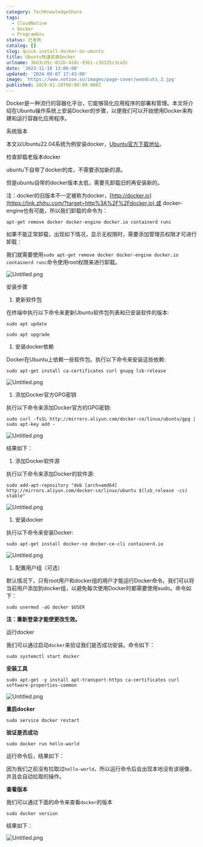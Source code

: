 ```yaml
---
category: TechKnowledgeShare
tags:
  - CloudNative
  - Docker
  - ProgramEnv
status: 已发布
catalog: []
slug: quick-install-docker-on-ubuntu
title: Ubuntu快速安装Docker
urlname: 3bd3cd5c-012b-418c-93b1-c3d325c3ca3c
date: '2023-11-18 13:06:00'
updated: '2024-09-07 17:43:00'
image: 'https://www.notion.so/images/page-cover/woodcuts_3.jpg'
published: 2020-01-18T08:00:00.000Z
---
```


Docker是一种流行的容器化平台，它能够简化应用程序的部署和管理。本文将介绍在Ubuntu操作系统上安装Docker的步骤，以便我们可以开始使用Docker来构建和运行容器化应用程序。


系统版本


本文以Ubuntu22.04系统为例安装docker，[Ubuntu官方下载地址](https://link.zhihu.com/?target=https%3A%2F%2Fubuntu.com%2Fdownload)。


检查卸载老版本docker


ubuntu下自带了docker的库，不需要添加新的源。


但是ubuntu自带的docker版本太低，需要先卸载旧的再安装新的。


注：docker的旧版本不一定被称为docker，[http://docker.io](https://link.zhihu.com/?target=http%3A%2F%2Fdocker.io) 或 docker-engine也有可能，所以我们卸载的命令为：


`apt-get remove docker docker-engine docker.io containerd runc`


如果不能正常卸载，出现如下情况，显示无权限时，需要添加管理员权限才可进行卸载：


我们就需要使用`sudo apt-get remove docker docker-engine docker.io containerd runc`命令使用root权限来进行卸载。


![Untitled.png](https://prod-files-secure.s3.us-west-2.amazonaws.com/5d24fe63-e567-4804-86f9-9fdc62e13082/39952d0f-7851-4550-b715-72a33876c773/Untitled.png?X-Amz-Algorithm=AWS4-HMAC-SHA256&X-Amz-Content-Sha256=UNSIGNED-PAYLOAD&X-Amz-Credential=ASIAZI2LB466YIIO3POO%2F20250302%2Fus-west-2%2Fs3%2Faws4_request&X-Amz-Date=20250302T213300Z&X-Amz-Expires=3600&X-Amz-Security-Token=IQoJb3JpZ2luX2VjEIn%2F%2F%2F%2F%2F%2F%2F%2F%2F%2FwEaCXVzLXdlc3QtMiJIMEYCIQCPDRIfcDxJVo4B8ypmMPu59k%2Bnce3XpBpyh7B%2FISfEQQIhAPiTF6iMJ46s2B123kyb8wUVZAuoLxDAGWN4S6CKcSleKogECML%2F%2F%2F%2F%2F%2F%2F%2F%2F%2FwEQABoMNjM3NDIzMTgzODA1IgwWskPuE5okwiBpgtMq3ANZ3L9XYWdkn1LUzsV3PO8yqahvWxww0H0m%2B%2FycH%2Bf532fkoAtvi7g0Rq7FY%2B8JzND%2FOLqOnNCh6%2BH8WG7h3JxFxjT5cwKfqGQYcVW1wqaf6xU1qPWUOd%2BdVkMSEOxREOfqSNxCbpvU0FdqDAZ6ul6t1G4yHPWv6kL3ILU%2B%2BuKDrUjocl4tyTd7Bh9O7l0EfcoHQdBXQXKBZ%2FG0JtDdHKV9ldxUw1hNV%2FhqefLhwk5yBmf5wKPxbIq6ktUcCP%2BnqYnp6f6C%2BTtYcTFlYfDM0%2BTWFmVXwrztBODSXvxmGYb9f1xC6gn%2FwyBkWK8Gwbqgzs504pfgdYJyLYXaphKgpbXzYsVp5K7nracz2CvSm8fFGfmUaDd3wkTd0inqt7v7TMQXHnNV6lGrzw6KgDCqFYTcsZCk0i%2FyYDQdl1GicORaQ%2FHzaqnqB2bLW4J1C2LlpRVgZxOKBcPfgfBPL8P8LOtV0Lvv4J0d89E7jGHjGvdSMuAj4VWLrPwSYrrtd2gd%2BuU68c%2BcCj2FGacioljyAm6X1%2F70%2BS2TOOyMWpOS0Dxzum%2FsnMY93xNios6q00%2BCKTMSkTqM0xpdlfIqocPPLCGie7pyx154rK6ePMv89rrwqN5Y1QEUgU%2FUjXFg0DCinZK%2BBjqkAar27ffw715xIkQk28CTUD8zvcgERJBXB3pvkILELV1mrcJA4LQ2CyToRUjqNSLKjHSWeWKG%2BbCH0i1IOvZEVMdYwRS4mtrUYd84l3GqNp3k4lsr%2BBt8nOh8pRiV1y%2FLlrDFU2vAUnc2SmfovgWhH75Yb13hSkcr7ADniOhsHK196kF21G4rPcBy87cf6GynnY93vJW8zEXUziDufICBX0nMhQLM&X-Amz-Signature=d45010ed25f3bf134d5e3b95810fd979823b76b2791b38b6e0a6badc076d2f3b&X-Amz-SignedHeaders=host&x-id=GetObject)


安装步骤

1. 更新软件包

在终端中执行以下命令来更新Ubuntu软件包列表和已安装软件的版本:


`sudo apt update`


`sudo apt upgrade`

1. 安装docker依赖

Docker在Ubuntu上依赖一些软件包。执行以下命令来安装这些依赖:


`sudo apt-get install ca-certificates curl gnupg lsb-release`


![Untitled.png](https://prod-files-secure.s3.us-west-2.amazonaws.com/5d24fe63-e567-4804-86f9-9fdc62e13082/b5a549a8-6621-4824-a151-93e8b0592f14/Untitled.png?X-Amz-Algorithm=AWS4-HMAC-SHA256&X-Amz-Content-Sha256=UNSIGNED-PAYLOAD&X-Amz-Credential=ASIAZI2LB466YIIO3POO%2F20250302%2Fus-west-2%2Fs3%2Faws4_request&X-Amz-Date=20250302T213300Z&X-Amz-Expires=3600&X-Amz-Security-Token=IQoJb3JpZ2luX2VjEIn%2F%2F%2F%2F%2F%2F%2F%2F%2F%2FwEaCXVzLXdlc3QtMiJIMEYCIQCPDRIfcDxJVo4B8ypmMPu59k%2Bnce3XpBpyh7B%2FISfEQQIhAPiTF6iMJ46s2B123kyb8wUVZAuoLxDAGWN4S6CKcSleKogECML%2F%2F%2F%2F%2F%2F%2F%2F%2F%2FwEQABoMNjM3NDIzMTgzODA1IgwWskPuE5okwiBpgtMq3ANZ3L9XYWdkn1LUzsV3PO8yqahvWxww0H0m%2B%2FycH%2Bf532fkoAtvi7g0Rq7FY%2B8JzND%2FOLqOnNCh6%2BH8WG7h3JxFxjT5cwKfqGQYcVW1wqaf6xU1qPWUOd%2BdVkMSEOxREOfqSNxCbpvU0FdqDAZ6ul6t1G4yHPWv6kL3ILU%2B%2BuKDrUjocl4tyTd7Bh9O7l0EfcoHQdBXQXKBZ%2FG0JtDdHKV9ldxUw1hNV%2FhqefLhwk5yBmf5wKPxbIq6ktUcCP%2BnqYnp6f6C%2BTtYcTFlYfDM0%2BTWFmVXwrztBODSXvxmGYb9f1xC6gn%2FwyBkWK8Gwbqgzs504pfgdYJyLYXaphKgpbXzYsVp5K7nracz2CvSm8fFGfmUaDd3wkTd0inqt7v7TMQXHnNV6lGrzw6KgDCqFYTcsZCk0i%2FyYDQdl1GicORaQ%2FHzaqnqB2bLW4J1C2LlpRVgZxOKBcPfgfBPL8P8LOtV0Lvv4J0d89E7jGHjGvdSMuAj4VWLrPwSYrrtd2gd%2BuU68c%2BcCj2FGacioljyAm6X1%2F70%2BS2TOOyMWpOS0Dxzum%2FsnMY93xNios6q00%2BCKTMSkTqM0xpdlfIqocPPLCGie7pyx154rK6ePMv89rrwqN5Y1QEUgU%2FUjXFg0DCinZK%2BBjqkAar27ffw715xIkQk28CTUD8zvcgERJBXB3pvkILELV1mrcJA4LQ2CyToRUjqNSLKjHSWeWKG%2BbCH0i1IOvZEVMdYwRS4mtrUYd84l3GqNp3k4lsr%2BBt8nOh8pRiV1y%2FLlrDFU2vAUnc2SmfovgWhH75Yb13hSkcr7ADniOhsHK196kF21G4rPcBy87cf6GynnY93vJW8zEXUziDufICBX0nMhQLM&X-Amz-Signature=672099ef21319acdc55c7612772e77c7d6d19040ed3b2f979e2aad8d398a9170&X-Amz-SignedHeaders=host&x-id=GetObject)

1. 添加Docker官方GPG密钥

执行以下命令来添加Docker官方的GPG密钥:


`sudo curl -fsSL http://mirrors.aliyun.com/docker-ce/linux/ubuntu/gpg | sudo apt-key add -`


![Untitled.png](https://prod-files-secure.s3.us-west-2.amazonaws.com/5d24fe63-e567-4804-86f9-9fdc62e13082/98014b5e-f5b7-4b16-804e-ab6917971bd3/Untitled.png?X-Amz-Algorithm=AWS4-HMAC-SHA256&X-Amz-Content-Sha256=UNSIGNED-PAYLOAD&X-Amz-Credential=ASIAZI2LB466YIIO3POO%2F20250302%2Fus-west-2%2Fs3%2Faws4_request&X-Amz-Date=20250302T213300Z&X-Amz-Expires=3600&X-Amz-Security-Token=IQoJb3JpZ2luX2VjEIn%2F%2F%2F%2F%2F%2F%2F%2F%2F%2FwEaCXVzLXdlc3QtMiJIMEYCIQCPDRIfcDxJVo4B8ypmMPu59k%2Bnce3XpBpyh7B%2FISfEQQIhAPiTF6iMJ46s2B123kyb8wUVZAuoLxDAGWN4S6CKcSleKogECML%2F%2F%2F%2F%2F%2F%2F%2F%2F%2FwEQABoMNjM3NDIzMTgzODA1IgwWskPuE5okwiBpgtMq3ANZ3L9XYWdkn1LUzsV3PO8yqahvWxww0H0m%2B%2FycH%2Bf532fkoAtvi7g0Rq7FY%2B8JzND%2FOLqOnNCh6%2BH8WG7h3JxFxjT5cwKfqGQYcVW1wqaf6xU1qPWUOd%2BdVkMSEOxREOfqSNxCbpvU0FdqDAZ6ul6t1G4yHPWv6kL3ILU%2B%2BuKDrUjocl4tyTd7Bh9O7l0EfcoHQdBXQXKBZ%2FG0JtDdHKV9ldxUw1hNV%2FhqefLhwk5yBmf5wKPxbIq6ktUcCP%2BnqYnp6f6C%2BTtYcTFlYfDM0%2BTWFmVXwrztBODSXvxmGYb9f1xC6gn%2FwyBkWK8Gwbqgzs504pfgdYJyLYXaphKgpbXzYsVp5K7nracz2CvSm8fFGfmUaDd3wkTd0inqt7v7TMQXHnNV6lGrzw6KgDCqFYTcsZCk0i%2FyYDQdl1GicORaQ%2FHzaqnqB2bLW4J1C2LlpRVgZxOKBcPfgfBPL8P8LOtV0Lvv4J0d89E7jGHjGvdSMuAj4VWLrPwSYrrtd2gd%2BuU68c%2BcCj2FGacioljyAm6X1%2F70%2BS2TOOyMWpOS0Dxzum%2FsnMY93xNios6q00%2BCKTMSkTqM0xpdlfIqocPPLCGie7pyx154rK6ePMv89rrwqN5Y1QEUgU%2FUjXFg0DCinZK%2BBjqkAar27ffw715xIkQk28CTUD8zvcgERJBXB3pvkILELV1mrcJA4LQ2CyToRUjqNSLKjHSWeWKG%2BbCH0i1IOvZEVMdYwRS4mtrUYd84l3GqNp3k4lsr%2BBt8nOh8pRiV1y%2FLlrDFU2vAUnc2SmfovgWhH75Yb13hSkcr7ADniOhsHK196kF21G4rPcBy87cf6GynnY93vJW8zEXUziDufICBX0nMhQLM&X-Amz-Signature=b87078881f69012b46a06a1f8d65f530215f51b4a13def2677e619bfdfe1aa88&X-Amz-SignedHeaders=host&x-id=GetObject)


结果如下：

1. 添加Docker软件源

执行以下命令来添加Docker的软件源:


`sudo add-apt-repository "deb [arch=amd64] http://mirrors.aliyun.com/docker-ce/linux/ubuntu $(lsb_release -cs) stable"`


![Untitled.png](https://prod-files-secure.s3.us-west-2.amazonaws.com/5d24fe63-e567-4804-86f9-9fdc62e13082/7fc5bdbe-9d4c-48b8-ba03-3309380f47ba/Untitled.png?X-Amz-Algorithm=AWS4-HMAC-SHA256&X-Amz-Content-Sha256=UNSIGNED-PAYLOAD&X-Amz-Credential=ASIAZI2LB466YIIO3POO%2F20250302%2Fus-west-2%2Fs3%2Faws4_request&X-Amz-Date=20250302T213300Z&X-Amz-Expires=3600&X-Amz-Security-Token=IQoJb3JpZ2luX2VjEIn%2F%2F%2F%2F%2F%2F%2F%2F%2F%2FwEaCXVzLXdlc3QtMiJIMEYCIQCPDRIfcDxJVo4B8ypmMPu59k%2Bnce3XpBpyh7B%2FISfEQQIhAPiTF6iMJ46s2B123kyb8wUVZAuoLxDAGWN4S6CKcSleKogECML%2F%2F%2F%2F%2F%2F%2F%2F%2F%2FwEQABoMNjM3NDIzMTgzODA1IgwWskPuE5okwiBpgtMq3ANZ3L9XYWdkn1LUzsV3PO8yqahvWxww0H0m%2B%2FycH%2Bf532fkoAtvi7g0Rq7FY%2B8JzND%2FOLqOnNCh6%2BH8WG7h3JxFxjT5cwKfqGQYcVW1wqaf6xU1qPWUOd%2BdVkMSEOxREOfqSNxCbpvU0FdqDAZ6ul6t1G4yHPWv6kL3ILU%2B%2BuKDrUjocl4tyTd7Bh9O7l0EfcoHQdBXQXKBZ%2FG0JtDdHKV9ldxUw1hNV%2FhqefLhwk5yBmf5wKPxbIq6ktUcCP%2BnqYnp6f6C%2BTtYcTFlYfDM0%2BTWFmVXwrztBODSXvxmGYb9f1xC6gn%2FwyBkWK8Gwbqgzs504pfgdYJyLYXaphKgpbXzYsVp5K7nracz2CvSm8fFGfmUaDd3wkTd0inqt7v7TMQXHnNV6lGrzw6KgDCqFYTcsZCk0i%2FyYDQdl1GicORaQ%2FHzaqnqB2bLW4J1C2LlpRVgZxOKBcPfgfBPL8P8LOtV0Lvv4J0d89E7jGHjGvdSMuAj4VWLrPwSYrrtd2gd%2BuU68c%2BcCj2FGacioljyAm6X1%2F70%2BS2TOOyMWpOS0Dxzum%2FsnMY93xNios6q00%2BCKTMSkTqM0xpdlfIqocPPLCGie7pyx154rK6ePMv89rrwqN5Y1QEUgU%2FUjXFg0DCinZK%2BBjqkAar27ffw715xIkQk28CTUD8zvcgERJBXB3pvkILELV1mrcJA4LQ2CyToRUjqNSLKjHSWeWKG%2BbCH0i1IOvZEVMdYwRS4mtrUYd84l3GqNp3k4lsr%2BBt8nOh8pRiV1y%2FLlrDFU2vAUnc2SmfovgWhH75Yb13hSkcr7ADniOhsHK196kF21G4rPcBy87cf6GynnY93vJW8zEXUziDufICBX0nMhQLM&X-Amz-Signature=564fd27fe0716c1eaa437083f26a9ce13dedb4a52747af06540e64e59031e367&X-Amz-SignedHeaders=host&x-id=GetObject)

1. 安装docker

执行以下命令来安装Docker:


`sudo apt-get install docker-ce docker-ce-cli containerd.io`


![Untitled.png](https://prod-files-secure.s3.us-west-2.amazonaws.com/5d24fe63-e567-4804-86f9-9fdc62e13082/d5ede442-ffc5-49c3-a76a-76559a797244/Untitled.png?X-Amz-Algorithm=AWS4-HMAC-SHA256&X-Amz-Content-Sha256=UNSIGNED-PAYLOAD&X-Amz-Credential=ASIAZI2LB466YIIO3POO%2F20250302%2Fus-west-2%2Fs3%2Faws4_request&X-Amz-Date=20250302T213300Z&X-Amz-Expires=3600&X-Amz-Security-Token=IQoJb3JpZ2luX2VjEIn%2F%2F%2F%2F%2F%2F%2F%2F%2F%2FwEaCXVzLXdlc3QtMiJIMEYCIQCPDRIfcDxJVo4B8ypmMPu59k%2Bnce3XpBpyh7B%2FISfEQQIhAPiTF6iMJ46s2B123kyb8wUVZAuoLxDAGWN4S6CKcSleKogECML%2F%2F%2F%2F%2F%2F%2F%2F%2F%2FwEQABoMNjM3NDIzMTgzODA1IgwWskPuE5okwiBpgtMq3ANZ3L9XYWdkn1LUzsV3PO8yqahvWxww0H0m%2B%2FycH%2Bf532fkoAtvi7g0Rq7FY%2B8JzND%2FOLqOnNCh6%2BH8WG7h3JxFxjT5cwKfqGQYcVW1wqaf6xU1qPWUOd%2BdVkMSEOxREOfqSNxCbpvU0FdqDAZ6ul6t1G4yHPWv6kL3ILU%2B%2BuKDrUjocl4tyTd7Bh9O7l0EfcoHQdBXQXKBZ%2FG0JtDdHKV9ldxUw1hNV%2FhqefLhwk5yBmf5wKPxbIq6ktUcCP%2BnqYnp6f6C%2BTtYcTFlYfDM0%2BTWFmVXwrztBODSXvxmGYb9f1xC6gn%2FwyBkWK8Gwbqgzs504pfgdYJyLYXaphKgpbXzYsVp5K7nracz2CvSm8fFGfmUaDd3wkTd0inqt7v7TMQXHnNV6lGrzw6KgDCqFYTcsZCk0i%2FyYDQdl1GicORaQ%2FHzaqnqB2bLW4J1C2LlpRVgZxOKBcPfgfBPL8P8LOtV0Lvv4J0d89E7jGHjGvdSMuAj4VWLrPwSYrrtd2gd%2BuU68c%2BcCj2FGacioljyAm6X1%2F70%2BS2TOOyMWpOS0Dxzum%2FsnMY93xNios6q00%2BCKTMSkTqM0xpdlfIqocPPLCGie7pyx154rK6ePMv89rrwqN5Y1QEUgU%2FUjXFg0DCinZK%2BBjqkAar27ffw715xIkQk28CTUD8zvcgERJBXB3pvkILELV1mrcJA4LQ2CyToRUjqNSLKjHSWeWKG%2BbCH0i1IOvZEVMdYwRS4mtrUYd84l3GqNp3k4lsr%2BBt8nOh8pRiV1y%2FLlrDFU2vAUnc2SmfovgWhH75Yb13hSkcr7ADniOhsHK196kF21G4rPcBy87cf6GynnY93vJW8zEXUziDufICBX0nMhQLM&X-Amz-Signature=3c39843fc311416db61edfba55699e5ee98194ef25fbe9cd6aacbcef6dfaa475&X-Amz-SignedHeaders=host&x-id=GetObject)

1. 配置用户组（可选）

默认情况下，只有root用户和docker组的用户才能运行Docker命令。我们可以将当前用户添加到docker组，以避免每次使用Docker时都需要使用sudo。命令如下：


`sudo usermod -aG docker $USER`


**注：重新登录才能使更改生效。**


运行docker


我们可以通过启动`docker`来验证我们是否成功安装。命令如下：


`sudo systemctl start docker`


**安装工具**


`sudo apt-get -y install apt-transport-https ca-certificates curl software-properties-common`


![Untitled.png](https://prod-files-secure.s3.us-west-2.amazonaws.com/5d24fe63-e567-4804-86f9-9fdc62e13082/0c3615c1-94db-46f5-9743-68bb221a9964/Untitled.png?X-Amz-Algorithm=AWS4-HMAC-SHA256&X-Amz-Content-Sha256=UNSIGNED-PAYLOAD&X-Amz-Credential=ASIAZI2LB466YIIO3POO%2F20250302%2Fus-west-2%2Fs3%2Faws4_request&X-Amz-Date=20250302T213300Z&X-Amz-Expires=3600&X-Amz-Security-Token=IQoJb3JpZ2luX2VjEIn%2F%2F%2F%2F%2F%2F%2F%2F%2F%2FwEaCXVzLXdlc3QtMiJIMEYCIQCPDRIfcDxJVo4B8ypmMPu59k%2Bnce3XpBpyh7B%2FISfEQQIhAPiTF6iMJ46s2B123kyb8wUVZAuoLxDAGWN4S6CKcSleKogECML%2F%2F%2F%2F%2F%2F%2F%2F%2F%2FwEQABoMNjM3NDIzMTgzODA1IgwWskPuE5okwiBpgtMq3ANZ3L9XYWdkn1LUzsV3PO8yqahvWxww0H0m%2B%2FycH%2Bf532fkoAtvi7g0Rq7FY%2B8JzND%2FOLqOnNCh6%2BH8WG7h3JxFxjT5cwKfqGQYcVW1wqaf6xU1qPWUOd%2BdVkMSEOxREOfqSNxCbpvU0FdqDAZ6ul6t1G4yHPWv6kL3ILU%2B%2BuKDrUjocl4tyTd7Bh9O7l0EfcoHQdBXQXKBZ%2FG0JtDdHKV9ldxUw1hNV%2FhqefLhwk5yBmf5wKPxbIq6ktUcCP%2BnqYnp6f6C%2BTtYcTFlYfDM0%2BTWFmVXwrztBODSXvxmGYb9f1xC6gn%2FwyBkWK8Gwbqgzs504pfgdYJyLYXaphKgpbXzYsVp5K7nracz2CvSm8fFGfmUaDd3wkTd0inqt7v7TMQXHnNV6lGrzw6KgDCqFYTcsZCk0i%2FyYDQdl1GicORaQ%2FHzaqnqB2bLW4J1C2LlpRVgZxOKBcPfgfBPL8P8LOtV0Lvv4J0d89E7jGHjGvdSMuAj4VWLrPwSYrrtd2gd%2BuU68c%2BcCj2FGacioljyAm6X1%2F70%2BS2TOOyMWpOS0Dxzum%2FsnMY93xNios6q00%2BCKTMSkTqM0xpdlfIqocPPLCGie7pyx154rK6ePMv89rrwqN5Y1QEUgU%2FUjXFg0DCinZK%2BBjqkAar27ffw715xIkQk28CTUD8zvcgERJBXB3pvkILELV1mrcJA4LQ2CyToRUjqNSLKjHSWeWKG%2BbCH0i1IOvZEVMdYwRS4mtrUYd84l3GqNp3k4lsr%2BBt8nOh8pRiV1y%2FLlrDFU2vAUnc2SmfovgWhH75Yb13hSkcr7ADniOhsHK196kF21G4rPcBy87cf6GynnY93vJW8zEXUziDufICBX0nMhQLM&X-Amz-Signature=1a9614cc14a4e0854b4a61dff56997a561c87bf7d4b7a2a55b90801cc88558f5&X-Amz-SignedHeaders=host&x-id=GetObject)


**重启docker**


`sudo service docker restart`


**验证是否成功**


`sudo docker run hello-world`


运行命令后，结果如下：


因为我们之前没有拉取过`hello-world`，所以运行命令后会出现本地没有该镜像，并且会自动拉取的操作。


**查看版本**


我们可以通过下面的命令来查看`docker`的版本


`sudo docker version`


结果如下：


![Untitled.png](https://prod-files-secure.s3.us-west-2.amazonaws.com/5d24fe63-e567-4804-86f9-9fdc62e13082/efdb509a-3c1e-41a3-91ee-a1bd88793688/Untitled.png?X-Amz-Algorithm=AWS4-HMAC-SHA256&X-Amz-Content-Sha256=UNSIGNED-PAYLOAD&X-Amz-Credential=ASIAZI2LB466YIIO3POO%2F20250302%2Fus-west-2%2Fs3%2Faws4_request&X-Amz-Date=20250302T213300Z&X-Amz-Expires=3600&X-Amz-Security-Token=IQoJb3JpZ2luX2VjEIn%2F%2F%2F%2F%2F%2F%2F%2F%2F%2FwEaCXVzLXdlc3QtMiJIMEYCIQCPDRIfcDxJVo4B8ypmMPu59k%2Bnce3XpBpyh7B%2FISfEQQIhAPiTF6iMJ46s2B123kyb8wUVZAuoLxDAGWN4S6CKcSleKogECML%2F%2F%2F%2F%2F%2F%2F%2F%2F%2FwEQABoMNjM3NDIzMTgzODA1IgwWskPuE5okwiBpgtMq3ANZ3L9XYWdkn1LUzsV3PO8yqahvWxww0H0m%2B%2FycH%2Bf532fkoAtvi7g0Rq7FY%2B8JzND%2FOLqOnNCh6%2BH8WG7h3JxFxjT5cwKfqGQYcVW1wqaf6xU1qPWUOd%2BdVkMSEOxREOfqSNxCbpvU0FdqDAZ6ul6t1G4yHPWv6kL3ILU%2B%2BuKDrUjocl4tyTd7Bh9O7l0EfcoHQdBXQXKBZ%2FG0JtDdHKV9ldxUw1hNV%2FhqefLhwk5yBmf5wKPxbIq6ktUcCP%2BnqYnp6f6C%2BTtYcTFlYfDM0%2BTWFmVXwrztBODSXvxmGYb9f1xC6gn%2FwyBkWK8Gwbqgzs504pfgdYJyLYXaphKgpbXzYsVp5K7nracz2CvSm8fFGfmUaDd3wkTd0inqt7v7TMQXHnNV6lGrzw6KgDCqFYTcsZCk0i%2FyYDQdl1GicORaQ%2FHzaqnqB2bLW4J1C2LlpRVgZxOKBcPfgfBPL8P8LOtV0Lvv4J0d89E7jGHjGvdSMuAj4VWLrPwSYrrtd2gd%2BuU68c%2BcCj2FGacioljyAm6X1%2F70%2BS2TOOyMWpOS0Dxzum%2FsnMY93xNios6q00%2BCKTMSkTqM0xpdlfIqocPPLCGie7pyx154rK6ePMv89rrwqN5Y1QEUgU%2FUjXFg0DCinZK%2BBjqkAar27ffw715xIkQk28CTUD8zvcgERJBXB3pvkILELV1mrcJA4LQ2CyToRUjqNSLKjHSWeWKG%2BbCH0i1IOvZEVMdYwRS4mtrUYd84l3GqNp3k4lsr%2BBt8nOh8pRiV1y%2FLlrDFU2vAUnc2SmfovgWhH75Yb13hSkcr7ADniOhsHK196kF21G4rPcBy87cf6GynnY93vJW8zEXUziDufICBX0nMhQLM&X-Amz-Signature=7622bd0e3208abf27f43befe1829887e88ddbf5ea58c6e0794d20372b6000257&X-Amz-SignedHeaders=host&x-id=GetObject)

